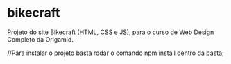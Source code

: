 # bikecraft
Projeto do site Bikecraft (HTML, CSS e JS), para o curso de Web Design Completo da Origamid.

//Para instalar o projeto basta rodar o comando npm install dentro da pasta;